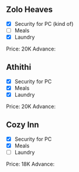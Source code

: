 ## Zolo Heaves
- [x] Security for PC (kind of)
- [ ] Meals
- [x] Laundry

Price: 20K
Advance: 

## Athithi
- [x] Security for PC
- [x] Meals
- [x] Laundry

Price: 20K
Advance: 

## Cozy Inn
- [x] Security for PC
- [x] Meals
- [ ] Laundry

Price: 18K
Advance: 